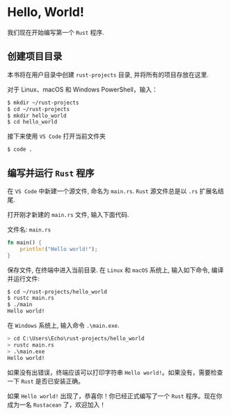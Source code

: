 # Hello, World!

我们现在开始编写第一个 `Rust` 程序.

## 创建项目目录

本书将在用户目录中创建 `rust-projects` 目录, 并将所有的项目存放在这里.

对于 Linux、macOS 和 Windows PowerShell，输入：
```bash
$ mkdir ~/rust-projects
$ cd ~/rust-projects
$ mkdir hello_world
$ cd hello_world
```

接下来使用 `VS Code` 打开当前文件夹
```bash
$ code .
```

## 编写并运行 `Rust` 程序

在 `VS Code` 中新建一个源文件, 命名为 `main.rs`. `Rust` 源文件总是以 `.rs` 扩展名结尾.

打开刚才新建的 `main.rs` 文件, 输入下面代码.

文件名: `main.rs`
```rust
fn main() {
    println!("Hello world!");
}
```

保存文件, 在终端中进入当前目录. 在 `Linux` 和 `macOS` 系统上, 输入如下命令, 编译并运行文件:
```bash
$ cd ~/rust-projects/hello_world
$ rustc main.rs
$ ./main
Hello world!
```

在 `Windows` 系统上, 输入命令 `.\main.exe`.
```bash
> cd C:\Users\Echo\rust-projects/hello_world
> rustc main.rs
> .\main.exe
Hello world!
```

如果没有出错误，终端应该可以打印字符串 `Hello world!`。如果没有，需要检查一下 `Rust` 是否已安装正确。

如果 `Hello world!` 出现了，恭喜你！你已经正式编写了一个 `Rust` 程序。现在你成为一名 `Rustacean` 了，欢迎加入！